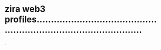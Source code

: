 # zira web3 profiles..........................................................................................
.

